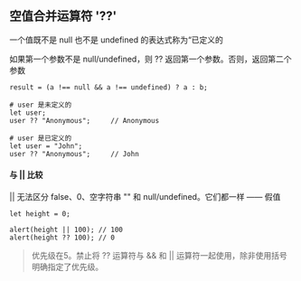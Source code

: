 ## 空值合并运算符 '??'

一个值既不是 null 也不是 undefined 的表达式称为“已定义的  

如果第一个参数不是 null/undefined，则 ?? 返回第一个参数。否则，返回第二个参数

```
result = (a !== null && a !== undefined) ? a : b;

# user 是未定义的
let user;
user ?? "Anonymous";     // Anonymous

# user 是已定义的
let user = "John";
user ?? "Anonymous";     // John
```

#### 与 || 比较  
|| 无法区分 false、0、空字符串 "" 和 null/undefined。它们都一样 —— 假值
```
let height = 0;

alert(height || 100); // 100
alert(height ?? 100); // 0
```

> 优先级在5。禁止将 ?? 运算符与 && 和 || 运算符一起使用，除非使用括号明确指定了优先级。